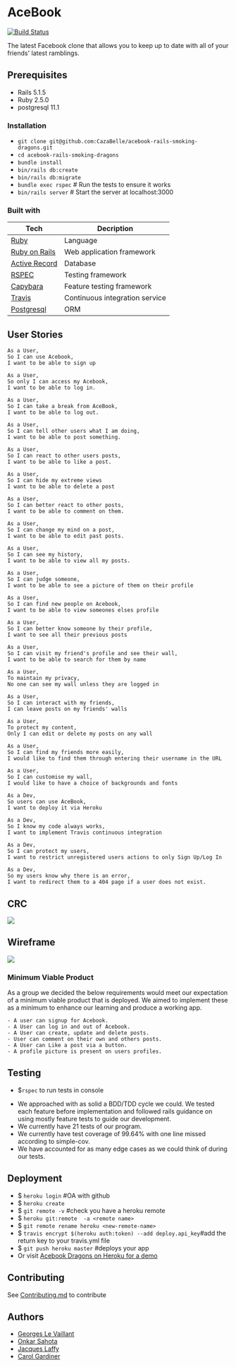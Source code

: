 # AceBook 
[![Build Status](https://travis-ci.org/CazaBelle/acebook-rails-smoking-dragons.svg?branch=master)](https://travis-ci.org/CazaBelle/acebook-rails-smoking-dragons)

The latest Facebook clone that allows you to keep up to date with all of your friends' latest ramblings.

## Prerequisites
* Rails 5.1.5
* Ruby 2.5.0
* postgresql 11.1

### Installation
* `git clone git@github.com:CazaBelle/acebook-rails-smoking-dragons.git`
* `cd acebook-rails-smoking-dragons`
* `bundle install`
* `bin/rails db:create`
* `bin/rails db:migrate`
* `bundle exec rspec` # Run the tests to ensure it works
* `bin/rails server` # Start the server at localhost:3000

### Built with
|  Tech|  Decription |   
|---|---|
|[Ruby](https://ruby-doc.org/)| Language|
|[Ruby on Rails](https://guides.rubyonrails.org/) |  Web application framework |
|[Active Record](https://guides.rubyonrails.org/active_record_basics.html)  | Database  |  
|[RSPEC](http://rspec.info/)  | Testing framework  |  
|[Capybara](http://teamcapybara.github.io/capybara/)| Feature testing framework|
|[Travis](https://travis-ci.org/)| Continuous integration service|
|[Postgresql](https://www.postgresql.org/)|ORM|

## User Stories
```
As a User,
So I can use Acebook,
I want to be able to sign up
```
```
As a User,
So only I can access my Acebook,
I want to be able to log in.
```
```
As a User,
So I can take a break from AceBook,
I want to be able to log out.
```
```
As a User,
So I can tell other users what I am doing,
I want to be able to post something.
```
```
As a User,
So I can react to other users posts,
I want to be able to like a post.
```
```
As a User,
So I can hide my extreme views
I want to be able to delete a post
```
```
As a User,
So I can better react to other posts,
I want to be able to comment on them.
```
```
As a User,
So I can change my mind on a post,
I want to be able to edit past posts.
```
```
As a User,
So I can see my history,
I want to be able to view all my posts.
```
```
As a User,
So I can judge someone,
I want to be able to see a picture of them on their profile
```
```
As a User,
So I can find new people on Acebook,
I want to be able to view someones elses profile
```
```
As a User,
So I can better know someone by their profile,
I want to see all their previous posts
```
```
As a User,
So I can visit my friend's profile and see their wall,
I want to be able to search for them by name
```
```
As a User,
To maintain my privacy,
No one can see my wall unless they are logged in
```
```
As a User,
So I can interact with my friends,
I can leave posts on my friends' walls
```
```
As a User,
To protect my content,
Only I can edit or delete my posts on any wall
```
```
As a User,
So I can find my friends more easily,
I would like to find them through entering their username in the URL
```
```
As a User,
So I can customise my wall,
I would like to have a choice of backgrounds and fonts
```
```
As a Dev,
So users can use AceBook,
I want to deploy it via Heroku
```
```
As a Dev,
So I know my code always works,
I want to implement Travis continuous integration
```
```
As a Dev,
So I can protect my users,
I want to restrict unregistered users actions to only Sign Up/Log In
```
```
As a Dev,
So my users know why there is an error,
I want to redirect them to a 404 page if a user does not exist.
```
## CRC
![](app/assets/images/CRCmodel.png)

## Wireframe
![](app/assets/images/acebook-wireframe.png)

### Minimum Viable Product
  As a group we decided the below requirements would meet our expectation of a minimum viable product that is deployed. We aimed to implement these as a minimum to enhance our learning and produce a working app.
```
- A user can signup for Acebook.
- A User can log in and out of Acebook.
- A User can create, update and delete posts.
- User can comment on their own and others posts.
- A User can Like a post via a button.
- A profile picture is present on users profiles.
```

## Testing
* $`rspec` to run tests in console
- We approached with as solid a BDD/TDD cycle we could. We tested each feature before implementation and followed rails guidance on using mostly feature tests to guide our development.
- We currently have 21 tests of our program.
- We currently have test coverage of 99.64% with one line missed according to simple-cov.
- We have accounted for as many edge cases as we could think of during our tests.

## Deployment
* $ `heroku login` #OA with github
* $ `heroku create`
* $ `git remote -v` #check you have a heroku remote
* $ `heroku git:remote  -a <remote name>`
* $ `git remote rename heroku <new-remote-name>`
* $ `travis encrypt $(heroku auth:token) --add deploy.api_key`#add the return key to your travis.yml file
* $ `git push heroku master` #deploys your app
* Or visit [Acebook Dragons on Heroku for a demo](https://acebook-dragons.herokuapp.com)

## Contributing
See [Contributing.md](https://github.com/CazaBelle/acebook-rails-smoking-dragons/blob/master/CONTRIBUTING.md) to contribute

## Authors
* [Georges Le Vaillant](https://github.com/stonefarmer9)
* [Onkar Sahota](https://github.com/OSSahota)
* [Jacques Laffy](https://github.com/jlaffbabs)
* [Carol Gardiner](https://github.com/CazaBelle?tab=repositories)
